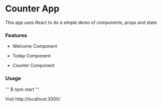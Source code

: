 # Counter App


This app uses React to do a simple demo of components, props and state.

### Features

- Welcome Component

- Today Component

- Counter Component


### Usage

'''
$ npm start
'''


Visit http://localhost:3000/